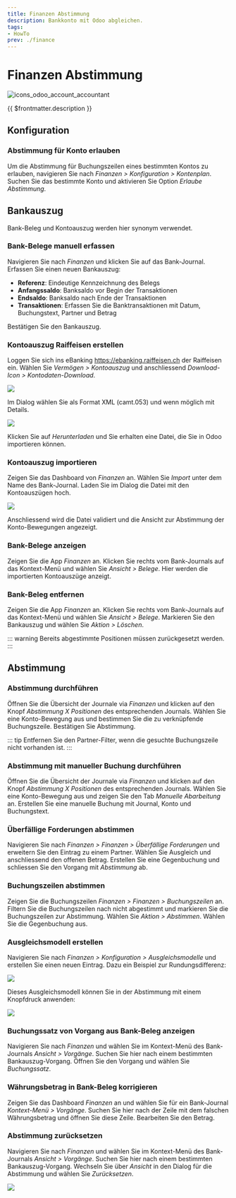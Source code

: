 ```yaml
---
title: Finanzen Abstimmung
description: Bankkonto mit Odoo abgleichen.
tags:
- HowTo
prev: ./finance
---
```

# Finanzen Abstimmung
![icons_odoo_account_accountant](attachments/icons_odoo_account_accountant.png)

{{ $frontmatter.description }}

## Konfiguration

### Abstimmung für Konto erlauben

Um die Abstimmung für Buchungszeilen eines bestimmten Kontos zu erlauben, navigieren Sie nach *Finanzen > Konfiguration > Kontenplan*. Suchen Sie das bestimmte Konto und aktivieren Sie Option *Erlaube Abstimmung*.

## Bankauszug

Bank-Beleg und Kontoauszug werden hier synonym verwendet.

### Bank-Belege manuell erfassen

Navigieren Sie nach *Finanzen* und klicken Sie auf das Bank-Journal. Erfassen Sie einen neuen Bankauszug:

* **Referenz**: Eindeutige Kennzeichnung des Belegs
* **Anfangssaldo**: Banksaldo vor Begin der Transaktionen
* **Endsaldo**: Banksaldo nach Ende der Transaktionen
* **Transaktionen**: Erfassen Sie die Banktransaktionen mit Datum, Buchungstext, Partner und Betrag

Bestätigen Sie den Bankauszug.

### Kontoauszug Raiffeisen erstellen

Loggen Sie sich ins eBanking <https://ebanking.raiffeisen.ch> der Raiffeisen ein. Wählen Sie *Vermögen > Kontoauszug* und anschliessend *Download-Icon > Kontodaten-Download*.

![](attachments/Finance%20Reconcile%20eBanking%20Kontodaten%20Raiffeisen.png)

Im Dialog wählen Sie als Format XML (camt.053) und wenn möglich mit Details.

![](attachments/Finance%20Reconcile%20Kontodaten-Download%20Raiffeisen.png)

Klicken Sie auf *Herunterladen* und Sie erhalten eine Datei, die Sie in Odoo importieren können.

### Kontoauszug importieren

Zeigen Sie das Dashboard von *Finanzen* an. Wählen Sie *Import* unter dem Name des Bank-Journal. Laden Sie im Dialog die Datei mit den Kontoauszügen hoch.

![](attachments/Finanzen%20Kontoauszug%20importieren.png)

Anschliessend wird die Datei validiert und die Ansicht zur Abstimmung der Konto-Bewegungen angezeigt.

### Bank-Belege anzeigen

Zeigen Sie die App *Finanzen* an. Klicken Sie rechts vom Bank-Journals auf das Kontext-Menü und wählen Sie *Ansicht > Belege*. Hier werden die importierten Kontoauszüge anzeigt.

### Bank-Beleg entfernen

Zeigen Sie die App *Finanzen* an. Klicken Sie rechts vom Bank-Journals auf das Kontext-Menü und wählen Sie *Ansicht > Belege*. Markieren Sie den Bankauszug und wählen Sie *Aktion > Löschen*.

::: warning
Bereits abgestimmte Positionen müssen zurückgesetzt werden.
:::

## Abstimmung

### Abstimmung durchführen

Öffnen Sie die Übersicht der Journale via *Finanzen* und klicken auf den Knopf *Abstimmung X Positionen* des entsprechenden Journals. Wählen Sie eine Konto-Bewegung aus und bestimmen Sie die zu verknüpfende Buchungszeile. Bestätigen Sie Abstimmung.

::: tip
Entfernen Sie den Partner-Filter, wenn die gesuchte Buchungszeile nicht vorhanden ist.
:::

### Abstimmung mit manueller Buchung durchführen

Öffnen Sie die Übersicht der Journale via *Finanzen* und klicken auf den Knopf *Abstimmung X Positionen* des entsprechenden Journals. Wählen Sie eine Konto-Bewegung aus und zeigen Sie den Tab *Manuelle Abarbeitung* an. Erstellen Sie eine manuelle Buchung mit Journal, Konto und Buchungstext.

### Überfällige Forderungen abstimmen

Navigieren Sie nach *Finanzen > Finanzen > Überfällige Forderungen* und erweitern Sie den Eintrag zu einem Partner. Wählen Sie Ausgleich und anschliessend den offenen Betrag. Erstellen Sie eine Gegenbuchung und schliessen Sie den Vorgang mit *Abstimmung* ab.

### Buchungszeilen abstimmen

Zeigen Sie die Buchungszeilen *Finanzen > Finanzen > Buchungszeilen* an. Filtern Sie die Buchungszeilen nach nicht abgestimmt und markieren Sie die Buchungszeilen zur Abstimmung. Wählen Sie *Aktion > Abstimmen*. Wählen Sie die Gegenbuchung aus.

### Ausgleichsmodell erstellen

Navigieren Sie nach *Finanzen > Konfiguration > Ausgleichsmodelle* und erstellen Sie einen neuen Eintrag. Dazu ein Beispiel zur Rundungsdifferenz:

![](attachments/Finanzen%20Abstimmung%20Rundungsdifferenz.png)

Dieses Ausgleichsmodell können Sie in der Abstimmung mit einem Knopfdruck anwenden:

![](attachments/Finanzen%20Abstimmung%20Ausgleichsmodell%20anwenden.png)

### Buchungssatz von Vorgang aus Bank-Beleg anzeigen

Navigieren Sie nach *Finanzen* und wählen Sie im Kontext-Menü des Bank-Journals *Ansicht > Vorgänge*. Suchen Sie hier nach einem bestimmten Bankauszug-Vorgang. Öffnen Sie den Vorgang und wählen Sie *Buchungssatz*.

### Währungsbetrag in Bank-Beleg korrigieren

Zeigen Sie das Dashboard *Finanzen* an und wählen Sie für ein Bank-Journal *Kontext-Menü > Vorgänge*. Suchen Sie hier nach der Zeile mit dem falschen Währungsbetrag und öffnen Sie diese Zeile. Bearbeiten Sie den Betrag.

### Abstimmung zurücksetzen

Navigieren Sie nach *Finanzen* und wählen Sie im Kontext-Menü des Bank-Journals *Ansicht > Vorgänge*. Suchen Sie hier nach einem bestimmten Bankauszug-Vorgang. Wechseln Sie über *Ansicht* in den Dialog für die Abstimmung und wählen Sie *Zurücksetzen*.

![](attachments/Abstimmung%20zurücksetzen.gif)
